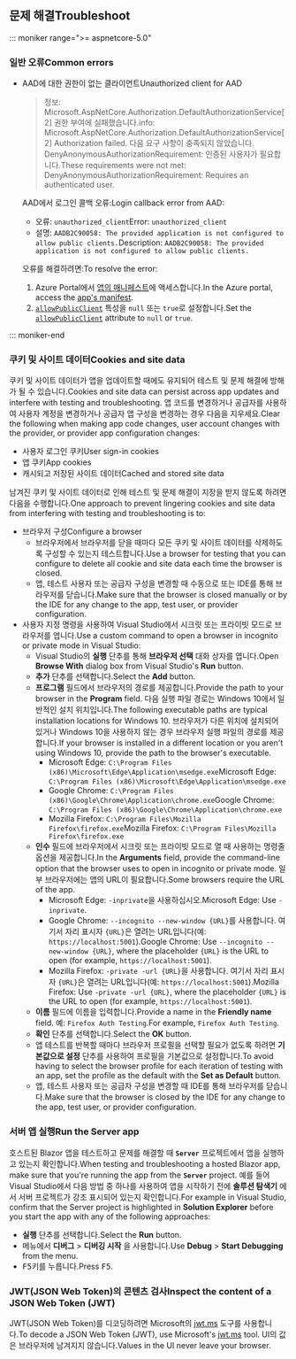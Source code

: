 ## <a name="troubleshoot"></a><span data-ttu-id="48365-101">문제 해결</span><span class="sxs-lookup"><span data-stu-id="48365-101">Troubleshoot</span></span>

::: moniker range=">= aspnetcore-5.0"

### <a name="common-errors"></a><span data-ttu-id="48365-102">일반 오류</span><span class="sxs-lookup"><span data-stu-id="48365-102">Common errors</span></span>

* <span data-ttu-id="48365-103">AAD에 대한 권한이 없는 클라이언트</span><span class="sxs-lookup"><span data-stu-id="48365-103">Unauthorized client for AAD</span></span>

  > <span data-ttu-id="48365-104">정보: Microsoft.AspNetCore.Authorization.DefaultAuthorizationService[2] 권한 부여에 실패했습니다.</span><span class="sxs-lookup"><span data-stu-id="48365-104">info: Microsoft.AspNetCore.Authorization.DefaultAuthorizationService[2] Authorization failed.</span></span> <span data-ttu-id="48365-105">다음 요구 사항이 충족되지 않았습니다. DenyAnonymousAuthorizationRequirement: 인증된 사용자가 필요합니다.</span><span class="sxs-lookup"><span data-stu-id="48365-105">These requirements were not met: DenyAnonymousAuthorizationRequirement: Requires an authenticated user.</span></span>

  <span data-ttu-id="48365-106">AAD에서 로그인 콜백 오류:</span><span class="sxs-lookup"><span data-stu-id="48365-106">Login callback error from AAD:</span></span>

  * <span data-ttu-id="48365-107">오류: `unauthorized_client`</span><span class="sxs-lookup"><span data-stu-id="48365-107">Error: `unauthorized_client`</span></span>
  * <span data-ttu-id="48365-108">설명: `AADB2C90058: The provided application is not configured to allow public clients.`</span><span class="sxs-lookup"><span data-stu-id="48365-108">Description: `AADB2C90058: The provided application is not configured to allow public clients.`</span></span>

  <span data-ttu-id="48365-109">오류를 해결하려면:</span><span class="sxs-lookup"><span data-stu-id="48365-109">To resolve the error:</span></span>

  1. <span data-ttu-id="48365-110">Azure Portal에서 [앱의 매니페스트](/azure/active-directory/develop/reference-app-manifest)에 액세스합니다.</span><span class="sxs-lookup"><span data-stu-id="48365-110">In the Azure portal, access the [app's manifest](/azure/active-directory/develop/reference-app-manifest).</span></span>
  1. <span data-ttu-id="48365-111">[`allowPublicClient`](/azure/active-directory/develop/reference-app-manifest#allowpublicclient-attribute) 특성을 `null` 또는 `true`로 설정합니다.</span><span class="sxs-lookup"><span data-stu-id="48365-111">Set the [`allowPublicClient`](/azure/active-directory/develop/reference-app-manifest#allowpublicclient-attribute) attribute to `null` or `true`.</span></span>

::: moniker-end

### <a name="cookies-and-site-data"></a><span data-ttu-id="48365-112">쿠키 및 사이트 데이터</span><span class="sxs-lookup"><span data-stu-id="48365-112">Cookies and site data</span></span>

<span data-ttu-id="48365-113">쿠키 및 사이트 데이터가 앱을 업데이트할 때에도 유지되어 테스트 및 문제 해결에 방해가 될 수 있습니다.</span><span class="sxs-lookup"><span data-stu-id="48365-113">Cookies and site data can persist across app updates and interfere with testing and troubleshooting.</span></span> <span data-ttu-id="48365-114">앱 코드를 변경하거나 공급자를 사용하여 사용자 계정을 변경하거나 공급자 앱 구성을 변경하는 경우 다음을 지우세요.</span><span class="sxs-lookup"><span data-stu-id="48365-114">Clear the following when making app code changes, user account changes with the provider, or provider app configuration changes:</span></span>

* <span data-ttu-id="48365-115">사용자 로그인 쿠키</span><span class="sxs-lookup"><span data-stu-id="48365-115">User sign-in cookies</span></span>
* <span data-ttu-id="48365-116">앱 쿠키</span><span class="sxs-lookup"><span data-stu-id="48365-116">App cookies</span></span>
* <span data-ttu-id="48365-117">캐시되고 저장된 사이트 데이터</span><span class="sxs-lookup"><span data-stu-id="48365-117">Cached and stored site data</span></span>

<span data-ttu-id="48365-118">남겨진 쿠키 및 사이트 데이터로 인해 테스트 및 문제 해결이 지장을 받지 않도록 하려면 다음을 수행합니다.</span><span class="sxs-lookup"><span data-stu-id="48365-118">One approach to prevent lingering cookies and site data from interfering with testing and troubleshooting is to:</span></span>

* <span data-ttu-id="48365-119">브라우저 구성</span><span class="sxs-lookup"><span data-stu-id="48365-119">Configure a browser</span></span>
  * <span data-ttu-id="48365-120">브라우저에서 브라우저를 닫을 때마다 모든 쿠키 및 사이트 데이터를 삭제하도록 구성할 수 있는지 테스트합니다.</span><span class="sxs-lookup"><span data-stu-id="48365-120">Use a browser for testing that you can configure to delete all cookie and site data each time the browser is closed.</span></span>
  * <span data-ttu-id="48365-121">앱, 테스트 사용자 또는 공급자 구성을 변경할 때 수동으로 또는 IDE를 통해 브라우저를 닫습니다.</span><span class="sxs-lookup"><span data-stu-id="48365-121">Make sure that the browser is closed manually or by the IDE for any change to the app, test user, or provider configuration.</span></span>
* <span data-ttu-id="48365-122">사용자 지정 명령을 사용하여 Visual Studio에서 시크릿 또는 프라이빗 모드로 브라우저를 엽니다.</span><span class="sxs-lookup"><span data-stu-id="48365-122">Use a custom command to open a browser in incognito or private mode in Visual Studio:</span></span>
  * <span data-ttu-id="48365-123">Visual Studio의 **실행** 단추를 통해 **브라우저 선택** 대화 상자를 엽니다.</span><span class="sxs-lookup"><span data-stu-id="48365-123">Open **Browse With** dialog box from Visual Studio's **Run** button.</span></span>
  * <span data-ttu-id="48365-124">**추가** 단추를 선택합니다.</span><span class="sxs-lookup"><span data-stu-id="48365-124">Select the **Add** button.</span></span>
  * <span data-ttu-id="48365-125">**프로그램** 필드에서 브라우저의 경로를 제공합니다.</span><span class="sxs-lookup"><span data-stu-id="48365-125">Provide the path to your browser in the **Program** field.</span></span> <span data-ttu-id="48365-126">다음 실행 파일 경로는 Windows 10에서 일반적인 설치 위치입니다.</span><span class="sxs-lookup"><span data-stu-id="48365-126">The following executable paths are typical installation locations for Windows 10.</span></span> <span data-ttu-id="48365-127">브라우저가 다른 위치에 설치되어 있거나 Windows 10을 사용하지 않는 경우 브라우저 실행 파일의 경로를 제공합니다.</span><span class="sxs-lookup"><span data-stu-id="48365-127">If your browser is installed in a different location or you aren't using Windows 10, provide the path to the browser's executable.</span></span>
    * <span data-ttu-id="48365-128">Microsoft Edge: `C:\Program Files (x86)\Microsoft\Edge\Application\msedge.exe`</span><span class="sxs-lookup"><span data-stu-id="48365-128">Microsoft Edge: `C:\Program Files (x86)\Microsoft\Edge\Application\msedge.exe`</span></span>
    * <span data-ttu-id="48365-129">Google Chrome: `C:\Program Files (x86)\Google\Chrome\Application\chrome.exe`</span><span class="sxs-lookup"><span data-stu-id="48365-129">Google Chrome: `C:\Program Files (x86)\Google\Chrome\Application\chrome.exe`</span></span>
    * <span data-ttu-id="48365-130">Mozilla Firefox: `C:\Program Files\Mozilla Firefox\firefox.exe`</span><span class="sxs-lookup"><span data-stu-id="48365-130">Mozilla Firefox: `C:\Program Files\Mozilla Firefox\firefox.exe`</span></span>
  * <span data-ttu-id="48365-131">**인수** 필드에 브라우저에서 시크릿 또는 프라이빗 모드로 열 때 사용하는 명령줄 옵션을 제공합니다.</span><span class="sxs-lookup"><span data-stu-id="48365-131">In the **Arguments** field, provide the command-line option that the browser uses to open in incognito or private mode.</span></span> <span data-ttu-id="48365-132">일부 브라우저에는 앱의 URL이 필요합니다.</span><span class="sxs-lookup"><span data-stu-id="48365-132">Some browsers require the URL of the app.</span></span>
    * <span data-ttu-id="48365-133">Microsoft Edge: `-inprivate`을 사용하십시오.</span><span class="sxs-lookup"><span data-stu-id="48365-133">Microsoft Edge: Use `-inprivate`.</span></span>
    * <span data-ttu-id="48365-134">Google Chrome: `--incognito --new-window {URL}`를 사용합니다. 여기서 자리 표시자 `{URL}`은 열려는 URL입니다(예: `https://localhost:5001`).</span><span class="sxs-lookup"><span data-stu-id="48365-134">Google Chrome: Use `--incognito --new-window {URL}`, where the placeholder `{URL}` is the URL to open (for example, `https://localhost:5001`).</span></span>
    * <span data-ttu-id="48365-135">Mozilla Firefox: `-private -url {URL}`을 사용합니다. 여기서 자리 표시자 `{URL}`은 열려는 URL입니다(예: `https://localhost:5001`).</span><span class="sxs-lookup"><span data-stu-id="48365-135">Mozilla Firefox: Use `-private -url {URL}`, where the placeholder `{URL}` is the URL to open (for example, `https://localhost:5001`).</span></span>
  * <span data-ttu-id="48365-136">**이름** 필드에 이름을 입력합니다.</span><span class="sxs-lookup"><span data-stu-id="48365-136">Provide a name in the **Friendly name** field.</span></span> <span data-ttu-id="48365-137">예: `Firefox Auth Testing`.</span><span class="sxs-lookup"><span data-stu-id="48365-137">For example, `Firefox Auth Testing`.</span></span>
  * <span data-ttu-id="48365-138">**확인** 단추를 선택합니다.</span><span class="sxs-lookup"><span data-stu-id="48365-138">Select the **OK** button.</span></span>
  * <span data-ttu-id="48365-139">앱 테스트를 반복할 때마다 브라우저 프로필을 선택할 필요가 없도록 하려면 **기본값으로 설정** 단추를 사용하여 프로필을 기본값으로 설정합니다.</span><span class="sxs-lookup"><span data-stu-id="48365-139">To avoid having to select the browser profile for each iteration of testing with an app, set the profile as the default with the **Set as Default** button.</span></span>
  * <span data-ttu-id="48365-140">앱, 테스트 사용자 또는 공급자 구성을 변경할 때 IDE를 통해 브라우저를 닫습니다.</span><span class="sxs-lookup"><span data-stu-id="48365-140">Make sure that the browser is closed by the IDE for any change to the app, test user, or provider configuration.</span></span>

### <a name="run-the-server-app"></a><span data-ttu-id="48365-141">서버 앱 실행</span><span class="sxs-lookup"><span data-stu-id="48365-141">Run the Server app</span></span>

<span data-ttu-id="48365-142">호스트된 Blazor 앱을 테스트하고 문제를 해결할 때 **`Server`** 프로젝트에서 앱을 실행하고 있는지 확인합니다.</span><span class="sxs-lookup"><span data-stu-id="48365-142">When testing and troubleshooting a hosted Blazor app, make sure that you're running the app from the **`Server`** project.</span></span> <span data-ttu-id="48365-143">예를 들어 Visual Studio에서 다음 방법 중 하나를 사용하여 앱을 시작하기 전에 **솔루션 탐색기** 에서 서버 프로젝트가 강조 표시되어 있는지 확인합니다.</span><span class="sxs-lookup"><span data-stu-id="48365-143">For example in Visual Studio, confirm that the Server project is highlighted in **Solution Explorer** before you start the app with any of the following approaches:</span></span>

* <span data-ttu-id="48365-144">**실행** 단추를 선택합니다.</span><span class="sxs-lookup"><span data-stu-id="48365-144">Select the **Run** button.</span></span>
* <span data-ttu-id="48365-145">메뉴에서 **디버그** > **디버깅 시작** 을 사용합니다.</span><span class="sxs-lookup"><span data-stu-id="48365-145">Use **Debug** > **Start Debugging** from the menu.</span></span>
* <span data-ttu-id="48365-146"><kbd>F5</kbd>키를 누릅니다.</span><span class="sxs-lookup"><span data-stu-id="48365-146">Press <kbd>F5</kbd>.</span></span>

### <a name="inspect-the-content-of-a-json-web-token-jwt"></a><span data-ttu-id="48365-147">JWT(JSON Web Token)의 콘텐츠 검사</span><span class="sxs-lookup"><span data-stu-id="48365-147">Inspect the content of a JSON Web Token (JWT)</span></span>

<span data-ttu-id="48365-148">JWT(JSON Web Token)를 디코딩하려면 Microsoft의 [jwt.ms](https://jwt.ms/) 도구를 사용합니다.</span><span class="sxs-lookup"><span data-stu-id="48365-148">To decode a JSON Web Token (JWT), use Microsoft's [jwt.ms](https://jwt.ms/) tool.</span></span> <span data-ttu-id="48365-149">UI의 값은 브라우저에 남겨지지 않습니다.</span><span class="sxs-lookup"><span data-stu-id="48365-149">Values in the UI never leave your browser.</span></span>
